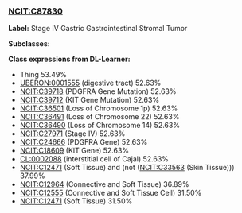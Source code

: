 
### [NCIT:C87830](http://purl.obolibrary.org/obo/NCIT_C87830)
**Label:** Stage IV Gastric Gastrointestinal Stromal Tumor

**Subclasses:** 

**Class expressions from DL-Learner:**

- Thing 53.49%
- [UBERON:0001555](http://purl.obolibrary.org/obo/UBERON_0001555) (digestive tract) 52.63%
- [NCIT:C39718](http://purl.obolibrary.org/obo/NCIT_C39718) (PDGFRA Gene Mutation) 52.63%
- [NCIT:C39712](http://purl.obolibrary.org/obo/NCIT_C39712) (KIT Gene Mutation) 52.63%
- [NCIT:C36501](http://purl.obolibrary.org/obo/NCIT_C36501) (Loss of Chromosome 1p) 52.63%
- [NCIT:C36491](http://purl.obolibrary.org/obo/NCIT_C36491) (Loss of Chromosome 22) 52.63%
- [NCIT:C36490](http://purl.obolibrary.org/obo/NCIT_C36490) (Loss of Chromosome 14) 52.63%
- [NCIT:C27971](http://purl.obolibrary.org/obo/NCIT_C27971) (Stage IV) 52.63%
- [NCIT:C24666](http://purl.obolibrary.org/obo/NCIT_C24666) (PDGFRA Gene) 52.63%
- [NCIT:C18609](http://purl.obolibrary.org/obo/NCIT_C18609) (KIT Gene) 52.63%
- [CL:0002088](http://purl.obolibrary.org/obo/CL_0002088) (interstitial cell of Cajal) 52.63%
- [NCIT:C12471](http://purl.obolibrary.org/obo/NCIT_C12471) (Soft Tissue) and (not ([NCIT:C33563](http://purl.obolibrary.org/obo/NCIT_C33563) (Skin Tissue))) 37.99%
- [NCIT:C12964](http://purl.obolibrary.org/obo/NCIT_C12964) (Connective and Soft Tissue) 36.89%
- [NCIT:C12555](http://purl.obolibrary.org/obo/NCIT_C12555) (Connective and Soft Tissue Cell) 31.50%
- [NCIT:C12471](http://purl.obolibrary.org/obo/NCIT_C12471) (Soft Tissue) 31.50%



